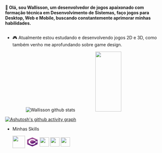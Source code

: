#### 👾 Olá, sou Wallisson, um desenvolvedor de jogos apaixonado com formação técnica em Desenvolvimento de Sistemas, faço jogos para Desktop, Web e Mobile, buscando constantemente aprimorar minhas habilidades.

##
- 🎮 Atualmente estou estudando e desenvolvendo jogos 2D e 3D, como também venho me aprofundando sobre game design.
  

<div align="center">  
  <img width="49%" height="195px" src="https://github-readme-stats.vercel.app/api?username=wallisson12&show_icons=true&count_private=true&hide_border=true&title_color=8A2BE2&icon_color=8A2BE2&text_color=FFFFFF&bg_color=0d1117" alt="Wallisson github stats" /> 
  <img width="41%" height="195px" src="https://github-readme-stats.vercel.app/api/top-langs/?username=wallisson12&layout=compact&hide_border=true&title_color=8A2BE2&text_color=FFFFFF&bg_color=0d1117" />
</div>

[![Ashutosh's github activity graph](https://github-readme-activity-graph.vercel.app/graph?username=wallisson12&bg_color=0d1117&color=ffffff&line=8a2be2&point=ffffff&area=true&hide_border=true)](https://github.com/ashutosh00710/github-readme-activity-graph)


- Minhas Skills

  <img align="center" height="40" width="40" src="https://cdn.icon-icons.com/icons2/2248/PNG/128/unity_icon_136074.png">
  <img align="center" height="30" width="40" src="https://raw.githubusercontent.com/devicons/devicon/master/icons/csharp/csharp-original.svg">
  <img align="center" height="30" width="30" src="https://cdn.icon-icons.com/icons2/112/PNG/512/visual_studio_18908.png">
  <img align="center" height="30" width="30" src="https://cdn.icon-icons.com/icons2/2429/PNG/512/trello_logo_icon_147221.png">
  <img align="center" height="30" width="30" src="https://cdn.icon-icons.com/icons2/936/PNG/512/github-logo_icon-icons.com_73546.png">
